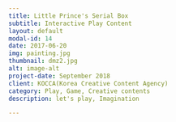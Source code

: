 ```yaml
---
title: Little Prince's Serial Box
subtitle: Interactive Play Content
layout: default
modal-id: 14
date: 2017-06-20
img: painting.jpg
thumbnail: dmz2.jpg
alt: image-alt
project-date: September 2018
client: KOCCA(Korea Creative Content Agency)
category: Play, Game, Creative contents
description: let's play, Imagination

---
```

